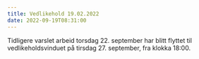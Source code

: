 ```yaml
---
title: Vedlikehold 19.02.2022
date: 2022-09-19T08:31:00
---
```

Tidligere varslet arbeid torsdag 22. september har blitt flyttet til vedlikeholdsvinduet på tirsdag 27. september, fra klokka 18:00.
